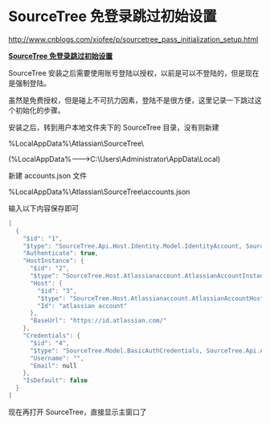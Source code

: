 # SourceTree 免登录跳过初始设置

http://www.cnblogs.com/xiofee/p/sourcetree_pass_initialization_setup.html

[**SourceTree 免登录跳过初始设置**](http://www.cnblogs.com/xiofee/p/sourcetree_pass_initialization_setup.html)



SourceTree 安装之后需要使用账号登陆以授权，以前是可以不登陆的，但是现在是强制登陆。

虽然是免费授权，但是碰上不可抗力因素，登陆不是很方便，这里记录一下跳过这个初始化的步骤。

 

安装之后，转到用户本地文件夹下的 SourceTree 目录，没有则新建

%LocalAppData%\Atlassian\SourceTree\

(%LocalAppData%--->C:\Users\Administrator\AppData\Local)

新建 accounts.json 文件

%LocalAppData%\Atlassian\SourceTree\accounts.json

输入以下内容保存即可

```c++
[
  {
    "$id": "1",
    "$type": "SourceTree.Api.Host.Identity.Model.IdentityAccount, SourceTree.Api.Host.Identity",
    "Authenticate": true,
    "HostInstance": {
      "$id": "2",
      "$type": "SourceTree.Host.Atlassianaccount.AtlassianAccountInstance, SourceTree.Host.AtlassianAccount",
      "Host": {
        "$id": "3",
        "$type": "SourceTree.Host.Atlassianaccount.AtlassianAccountHost, SourceTree.Host.AtlassianAccount",
        "Id": "atlassian account"
      },
      "BaseUrl": "https://id.atlassian.com/"
    },
    "Credentials": {
      "$id": "4",
      "$type": "SourceTree.Model.BasicAuthCredentials, SourceTree.Api.Account",
      "Username": "",
      "Email": null
    },
    "IsDefault": false
  }
]
```





现在再打开 SourceTree，直接显示主窗口了